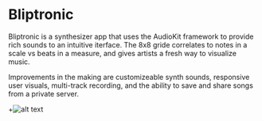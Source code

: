 # Bliptronic

Bliptronic is a synthesizer app that uses the AudioKit framework to provide rich sounds to an intuitive iterface. The 8x8 gride correlates to notes in a scale vs beats in a measure, and gives artists a fresh way to visualize music.

Improvements in the making are customizeable synth sounds, responsive user visuals, multi-track recording, and the ability to save and share songs from a private server.

+![alt text](https://github.com/projectrob21/Bliptronic/blob/master/blip%20screen.jpg)
